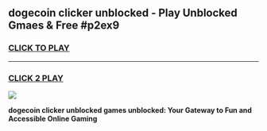 
## dogecoin clicker unblocked - Play Unblocked Gmaes & Free #p2ex9
<h3>
<a href="https://news.freeplayer.one?title=dogecoin_clicker_unblocked&ref=24F">CLICK TO PLAY</a></h3>
<hr>

<h3>
<a href="https://news.freeplayer.one?title=dogecoin_clicker_unblocked&ref=24F">CLICK 2 PLAY</a>
  
</h3>

<a href="https://news.freeplayer.one?title=dogecoin_clicker_unblocked&ref=24F/"><img src="https://clearcache.store/games.png"></a>


**dogecoin clicker unblocked games unblocked: Your Gateway to Fun and Accessible Online Gaming**
